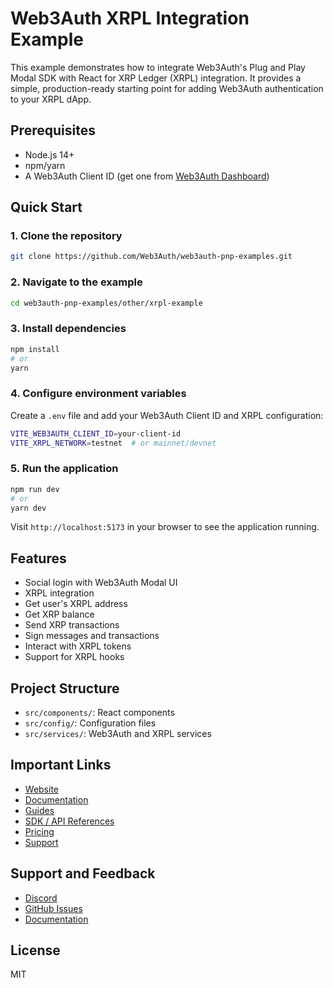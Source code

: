 # Web3Auth XRPL Integration Example

This example demonstrates how to integrate Web3Auth's Plug and Play Modal SDK with React for XRP Ledger (XRPL) integration. It provides a simple, production-ready starting point for adding Web3Auth authentication to your XRPL dApp.

## Prerequisites
- Node.js 14+
- npm/yarn
- A Web3Auth Client ID (get one from [Web3Auth Dashboard](https://dashboard.web3auth.io))

## Quick Start

### 1. Clone the repository
```bash
git clone https://github.com/Web3Auth/web3auth-pnp-examples.git
```

### 2. Navigate to the example
```bash
cd web3auth-pnp-examples/other/xrpl-example
```

### 3. Install dependencies
```bash
npm install
# or
yarn
```

### 4. Configure environment variables
Create a `.env` file and add your Web3Auth Client ID and XRPL configuration:
```bash
VITE_WEB3AUTH_CLIENT_ID=your-client-id
VITE_XRPL_NETWORK=testnet  # or mainnet/devnet
```

### 5. Run the application
```bash
npm run dev
# or
yarn dev
```

Visit `http://localhost:5173` in your browser to see the application running.

## Features
- Social login with Web3Auth Modal UI
- XRPL integration
- Get user's XRPL address
- Get XRP balance
- Send XRP transactions
- Sign messages and transactions
- Interact with XRPL tokens
- Support for XRPL hooks

## Project Structure
- `src/components/`: React components
- `src/config/`: Configuration files
- `src/services/`: Web3Auth and XRPL services

## Important Links
- [Website](https://web3auth.io)
- [Documentation](https://web3auth.io/docs)
- [Guides](https://web3auth.io/docs/guides)
- [SDK / API References](https://web3auth.io/docs/sdk)
- [Pricing](https://web3auth.io/pricing.html)
- [Support](https://discord.gg/web3auth)

## Support and Feedback
- [Discord](https://discord.gg/web3auth)
- [GitHub Issues](https://github.com/Web3Auth/web3auth-pnp-examples/issues)
- [Documentation](https://web3auth.io/docs/connect-blockchain/xrpl)

## License
MIT
